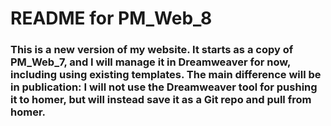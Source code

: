 # README for PM_Web_8

### This is a new version of my website.  It starts as a copy of PM_Web_7, and I will manage it in Dreamweaver for now, including using existing templates.  The main difference will be in publication: I will not use the Dreamweaver tool for pushing it to homer, but will instead save it as a Git repo and pull from homer.
